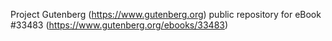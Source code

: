 Project Gutenberg (https://www.gutenberg.org) public repository for eBook #33483 (https://www.gutenberg.org/ebooks/33483)
